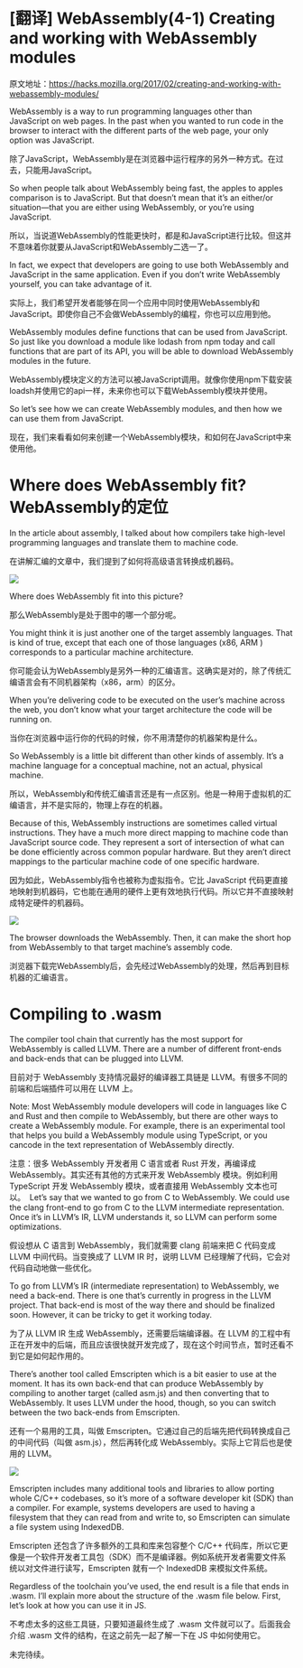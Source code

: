 # [翻译] WebAssembly(4-1) Creating and working with WebAssembly modules

原文地址：https://hacks.mozilla.org/2017/02/creating-and-working-with-webassembly-modules/

WebAssembly is a way to run programming languages other than JavaScript on web pages. In the past when you wanted to run code in the browser to interact with the different parts of the web page, your only option was JavaScript.

除了JavaScript，WebAssembly是在浏览器中运行程序的另外一种方式。在过去，只能用JavaScript。

So when people talk about WebAssembly being fast, the apples to apples comparison is to JavaScript. But that doesn’t mean that it’s an either/or situation—that you are either using WebAssembly, or you’re using JavaScript.

所以，当说道WebAssembly的性能更快时，都是和JavaScript进行比较。但这并不意味着你就要从JavaScript和WebAssembly二选一了。

In fact, we expect that developers are going to use both WebAssembly and JavaScript in the same application. Even if you don’t write WebAssembly yourself, you can take advantage of it.

实际上，我们希望开发者能够在同一个应用中同时使用WebAssembly和JavaScript。即使你自己不会做WebAssembly的编程，你也可以应用到他。

WebAssembly modules define functions that can be used from JavaScript. So just like you download a module like lodash from npm today and call functions that are part of its API, you will be able to download WebAssembly modules in the future.

WebAssembly模块定义的方法可以被JavaScript调用。就像你使用npm下载安装loadsh并使用它的api一样，未来你也可以下载WebAssembly模块并使用。

So let’s see how we can create WebAssembly modules, and then how we can use them from JavaScript.

现在，我们来看看如何来创建一个WebAssembly模块，和如何在JavaScript中来使用他。

# Where does WebAssembly fit? WebAssembly的定位

In the article about assembly, I talked about how compilers take high-level programming languages and translate them to machine code.

在讲解汇编的文章中，我们提到了如何将高级语言转换成机器码。

![](media/14924145446275.png)

Where does WebAssembly fit into this picture?

那么WebAssembly是处于图中的哪一个部分呢。

You might think it is just another one of the target assembly languages. That is kind of true, except that each one of those languages (x86, ARM ) corresponds to a particular machine architecture.

你可能会认为WebAssembly是另外一种的汇编语言。这确实是对的，除了传统汇编语言会有不同机器架构（x86，arm）的区分。

When you’re delivering code to be executed on the user’s machine across the web, you don’t know what your target architecture the code will be running on.

当你在浏览器中运行你的代码的时候，你不用清楚你的机器架构是什么。

So WebAssembly is a little bit different than other kinds of assembly. It’s a machine language for a conceptual machine, not an actual, physical machine.

所以，WebAssembly和传统汇编语言还是有一点区别。他是一种用于虚拟机的汇编语言，并不是实际的，物理上存在的机器。

Because of this, WebAssembly instructions are sometimes called virtual instructions. They have a much more direct mapping to machine code than JavaScript source code. They represent a sort of intersection of what can be done efficiently across common popular hardware. But they aren’t direct mappings to the particular machine code of one specific hardware.

因为如此，WebAssembly指令也被称为虚拟指令。它比 JavaScript 代码更直接地映射到机器码，它也能在通用的硬件上更有效地执行代码。所以它并不直接映射成特定硬件的机器码。


![](media/14924146091466.png)

The browser downloads the WebAssembly. Then, it can make the short hop from WebAssembly to that target machine’s assembly code.

浏览器下载完WebAssembly后，会先经过WebAssembly的处理，然后再到目标机器的汇编语言。

# Compiling to .wasm

The compiler tool chain that currently has the most support for WebAssembly is called LLVM. There are a number of different front-ends and back-ends that can be plugged into LLVM.

目前对于 WebAssembly 支持情况最好的编译器工具链是 LLVM。有很多不同的前端和后端插件可以用在 LLVM 上。

Note: Most WebAssembly module developers will code in languages like C and Rust and then compile to WebAssembly, but there are other ways to create a WebAssembly module. For example, there is an experimental tool that helps you build a WebAssembly module using TypeScript, or you cancode in the text representation of WebAssembly directly.

注意：很多 WebAssembly 开发者用 C 语言或者 Rust 开发，再编译成 WebAssembly。其实还有其他的方式来开发 WebAssembly 模块。例如利用 TypeScript 开发 WebAssembly 模块，或者直接用 WebAssembly 文本也可以。 
Let’s say that we wanted to go from C to WebAssembly. We could use the clang front-end to go from C to the LLVM intermediate representation. Once it’s in LLVM’s IR, LLVM understands it, so LLVM can perform some optimizations.

假设想从 C 语言到 WebAssembly，我们就需要 clang 前端来把 C 代码变成 LLVM 中间代码。当变换成了 LLVM IR 时，说明 LLVM 已经理解了代码，它会对代码自动地做一些优化。

To go from LLVM’s IR (intermediate representation) to WebAssembly, we need a back-end. There is one that’s currently in progress in the LLVM project. That back-end is most of the way there and should be finalized soon. However, it can be tricky to get it working today.

为了从 LLVM IR 生成 WebAssembly，还需要后端编译器。在 LLVM 的工程中有正在开发中的后端，而且应该很快就开发完成了，现在这个时间节点，暂时还看不到它是如何起作用的。

There’s another tool called Emscripten which is a bit easier to use at the moment. It has its own back-end that can produce WebAssembly by compiling to another target (called asm.js) and then converting that to WebAssembly. It uses LLVM under the hood, though, so you can switch between the two back-ends from Emscripten.

还有一个易用的工具，叫做 Emscripten。它通过自己的后端先把代码转换成自己的中间代码（叫做 asm.js），然后再转化成 WebAssembly。实际上它背后也是使用的 LLVM。

![](media/14924146553887.png)

Emscripten includes many additional tools and libraries to allow porting whole C/C++ codebases, so it’s more of a software developer kit (SDK) than a compiler. For example, systems developers are used to having a filesystem that they can read from and write to, so Emscripten can simulate a file system using IndexedDB.

Emscripten 还包含了许多额外的工具和库来包容整个 C/C++ 代码库，所以它更像是一个软件开发者工具包（SDK）而不是编译器。例如系统开发者需要文件系统以对文件进行读写，Emscripten 就有一个 IndexedDB 来模拟文件系统。

Regardless of the toolchain you’ve used, the end result is a file that ends in .wasm. I’ll explain more about the structure of the .wasm file below. First, let’s look at how you can use it in JS.

不考虑太多的这些工具链，只要知道最终生成了 .wasm 文件就可以了。后面我会介绍 .wasm 文件的结构，在这之前先一起了解一下在 JS 中如何使用它。

未完待续。


